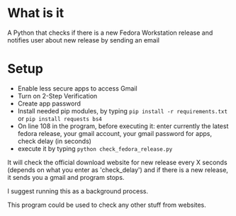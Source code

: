 # What is it
A Python that checks if there is a new Fedora Workstation release and notifies user about new release by sending an email 

# Setup
* Enable less secure apps to access Gmail
* Turn on 2-Step Verification
* Create app password
* Install needed pip modules, by typing ```pip install -r requirements.txt``` or ```pip install requests bs4```
* On line 108 in the program, before executing it: enter currently the latest fedora release, your gmail account, your gmail password for apps, check delay (in seconds)
* execute it by typing ```python check_fedora_release.py```

It will check the official download website for new release every X seconds (depends on what you enter as 'check_delay') and if there is a new release, it sends you a gmail and program stops.

I suggest running this as a background process.

This program could be used to check any other stuff from websites.
